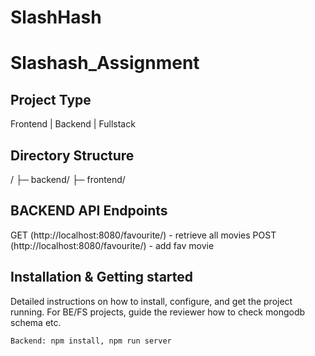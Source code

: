 # SlashHash
# Slashash_Assignment

## Project Type
Frontend | Backend | Fullstack

## Directory Structure
/
├─ backend/
├─ frontend/

## BACKEND API Endpoints
GET (http://localhost:8080/favourite/) - retrieve all movies
POST (http://localhost:8080/favourite/) - add fav movie

## Installation & Getting started
Detailed instructions on how to install, configure, and get the project running. For BE/FS projects, guide the reviewer how to check mongodb schema etc.

```bash
Backend: npm install, npm run server
```
